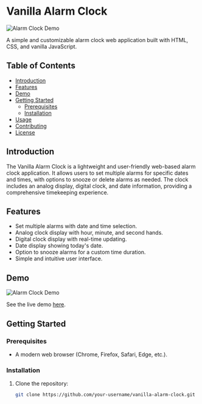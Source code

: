 # Vanilla Alarm Clock

![Alarm Clock Demo](path-to-demo-gif-or-screenshot.gif)

A simple and customizable alarm clock web application built with HTML, CSS, and vanilla JavaScript.

## Table of Contents

- [Introduction](#introduction)
- [Features](#features)
- [Demo](#demo)
- [Getting Started](#getting-started)
  - [Prerequisites](#prerequisites)
  - [Installation](#installation)
- [Usage](#usage)
- [Contributing](#contributing)
- [License](#license)

## Introduction

The Vanilla Alarm Clock is a lightweight and user-friendly web-based alarm clock application. It allows users to set multiple alarms for specific dates and times, with options to snooze or delete alarms as needed. The clock includes an analog display, digital clock, and date information, providing a comprehensive timekeeping experience.

## Features

- Set multiple alarms with date and time selection.
- Analog clock display with hour, minute, and second hands.
- Digital clock display with real-time updating.
- Date display showing today's date.
- Option to snooze alarms for a custom time duration.
- Simple and intuitive user interface.

## Demo

![Alarm Clock Demo](path-to-demo-gif-or-screenshot.gif)

See the live demo [here](link-to-live-demo).

## Getting Started

### Prerequisites

- A modern web browser (Chrome, Firefox, Safari, Edge, etc.).

### Installation

1. Clone the repository:

   ```bash
   git clone https://github.com/your-username/vanilla-alarm-clock.git
